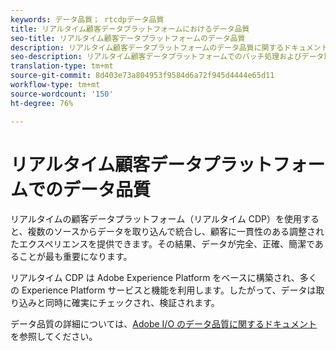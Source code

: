 ```yaml
---
keywords: データ品質； rtcdpデータ品質
title: リアルタイム顧客データプラットフォームにおけるデータ品質
seo-title: リアルタイム顧客データプラットフォームのデータ品質
description: リアルタイム顧客データプラットフォームのデータ品質に関するドキュメント
seo-description: リアルタイム顧客データプラットフォームでのバッチ処理およびデータ取り込みによるデータ品質の仕組みを説明するドキュメント
translation-type: tm+mt
source-git-commit: 8d403e73a804953f9584d6a72f945d4444e65d11
workflow-type: tm+mt
source-wordcount: '150'
ht-degree: 76%

---
```



# リアルタイム顧客データプラットフォームでのデータ品質

リアルタイムの顧客データプラットフォーム（リアルタイム CDP）を使用すると、複数のソースからデータを取り込んで統合し、顧客に一貫性のある調整されたエクスペリエンスを提供できます。その結果、データが完全、正確、簡潔であることが最も重要になります。

リアルタイム CDP は Adobe Experience Platform をベースに構築され、多くの Experience Platform サービスと機能を利用します。したがって、データは取り込みと同時に確実にチェックされ、検証されます。

データ品質の詳細については、[Adobe I/O のデータ品質に関するドキュメント](../../ingestion/quality/overview.md)を参照してください。